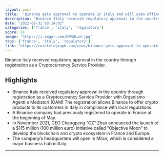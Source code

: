 ```yaml
---
layout: post
title:  "Binance gets approval to operate in Italy and will open office in Milan"
description: "Binance Italy received regulatory approval in the country through registration as a Cryptocurrency Service Provider."
date: "2022-05-31 08:14:02"
categories: ['france', 'italy', 'regulatory']
score: 81
image: "https://i.imgur.com/bWROLad.jpg"
tags: ['france', 'italy', 'regulatory']
link: "https://cointelegraph.com/news/binance-gets-approval-to-operate-in-italy-will-open-office-in-milan"
---
```


Binance Italy received regulatory approval in the country through registration as a Cryptocurrency Service Provider.

## Highlights

- Binance Italy received regulatory approval in the country through registration as a Cryptocurrency Service Provider with Organismo Agenti e Mediatori (OAM) The registration allows Binance to offer crypto products to its customers in Italy in compliance with local regulations.
- A Binance company had previously registered to operate in France at the beginning of May.
- In November 2021, CEO Changpeng “CZ” Zhao announced the launch of a $115 million (100 million euro) initiative called “Objective Moon” to develop the blockchain and crypto ecosystem in France and Europe.
- The company’s headquarters will open in Milan, which is considered a major business hub in Italy.

---
